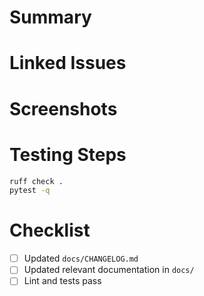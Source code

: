 # Summary

<!-- Provide a concise description of the change. Highlight major updates or new functionality. -->

# Linked Issues

<!-- List related issues. Use the `Closes #issue-number` syntax when applicable. -->

# Screenshots

<!-- Include before/after screenshots or GIFs if the change affects UI. -->

# Testing Steps

<!-- Detail how a reviewer can verify the change. Include any setup commands. -->

```bash
ruff check .
pytest -q
```

# Checklist

- [ ] Updated `docs/CHANGELOG.md`
- [ ] Updated relevant documentation in `docs/`
- [ ] Lint and tests pass
